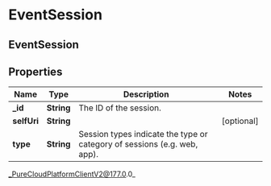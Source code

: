 # EventSession

## EventSession

## Properties

|Name | Type | Description | Notes|
|------------ | ------------- | ------------- | -------------|
| **_id** | **String** | The ID of the session. | |
| **selfUri** | **String** |  | [optional] |
| **type** | **String** | Session types indicate the type or category of sessions (e.g. web, app). | |



_PureCloudPlatformClientV2@177.0.0_
